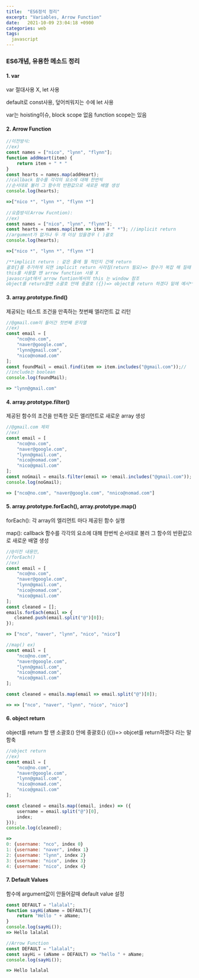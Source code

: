 ```yaml
---
title:  "ES6정석 정리"
excerpt: "Variables, Arrow Function"
date:   2021-10-09 23:04:18 +0900
categories: web
tags:
  javascript
---
```


### ES6개념, 유용한 메소드 정리



#### 1. var

var 절대사용 X, let 사용

default로 const사용, 덮어씌워지는 수에 let 사용

var는 hoisting이슈, block scope 없음 function scope는 있음



#### 2. Arrow Function 

```javascript
//이전방식:
//ex) 
const names = ["nico", "lynn", "flynn"];
function addHeart(item) {
	return item + " * "
}
const hearts = names.map(addHeart);
//callback 함수를 각각의 요소에 대해 한번씩 
//순서대로 불러 그 함수의 반환값으로 새로운 배열 생성
console.log(hearts);

=>["nico *", "lynn *", "flynn *"]
   
//요즘방식(Arrow Fucntion):
//ex) 
const names = ["nico", "lynn", "flynn"];
const hearts = names.map(item => item + " *"); //implicit return
//argument가 없거나 두 개 이상 있을경우 ( )괄호
console.log(hearts);

=>["nico *", "lynn *", "flynn *"]

/**implicit return : 같은 줄에 뭘 적던지 간에 return
괄호{}를 추가하게 되면 implicit return 사라짐(return 필요)=> 함수가 복잡 해 질때
this를 사용할 땐 arrow function 사용 X 
javascript에서 arrow funtion에서의 this 는 window 참조 
object를 return할땐 소괄호 안에 중괄호 ({})=> object를 return 하겠다 밑에 예시**/
```



#### 3. array.prototype.find()

제공되는 테스트 조건을 만족하는 첫번째 엘리먼트 값 리턴

```javascript
//@gmail.com이 들어간 첫번째 문자열 
//ex)
const email = [
    "nco@no.com",
    "naver@google.com",
    "lynn@gmail.com",
    "nico@nomad.com"
];
const foundMail = email.find(item => item.includes("@gmail.com"));//
//include는 boolean
console.log(foundMail);

=> "lynn@gmail.com"
```



#### 4. array.prototype.filter()

제공된 함수의 조건을 만족한 모든 엘리먼트로 새로운 array 생성

```javascript
//@gmail.com 제외 
//ex)
const email = [
    "nco@no.com",
    "naver@google.com",
    "lynn@gmail.com",
    "nico@nomad.com",
    "nico@gmail.com"
];
const noGmail = emails.filter(email => !email.includes("@gmail.com"));
console.log(noGmail);

=> ["nco@no.com", "naver@google.com", "nnico@nomad.com"]
```



#### 5. array.prototype.forEach(), array.prototype.map()

forEach(): 각 array의 엘리먼트 마다 제공된 함수 실행

map(): callback 함수를 각각의 요소에 대해 한번씩 순서대로 불러 그 함수의 반환값으로 새로운 배열 생성

```javascript
//@이전 내용만, 
//forEach()
//ex)
const email = [
    "nco@no.com",
    "naver@google.com",
    "lynn@gmail.com",
    "nico@nomad.com",
    "nico@gmail.com"
];
const cleaned = [];
emails.forEach(email => {
   cleaned.push(email.split("@")[0]); 
});

=> ["nco", "naver", "lynn", "nico", "nico"]

//map() ex)
const email = [
    "nco@no.com",
    "naver@google.com",
    "lynn@gmail.com",
    "nico@nomad.com",
    "nico@gmail.com"
];

const cleaned = emails.map(email => email.split("@")[0]);

=> => ["nco", "naver", "lynn", "nico", "nico"]
```



#### 6. object return

object를 return 할 땐  소괄호() 안에 중괄호{}  ({})=> objcet를 return하겠다 라는 말 함축

```javascript
//object return 
//ex)
const email = [
    "nco@no.com",
    "naver@google.com",
    "lynn@gmail.com",
    "nico@nomad.com",
    "nico@gmail.com"
];

const cleaned = emails.map((email, index) => ({
    username = email.split("@")[0], 
    index;
}));
console.log(cleaned);

=>
0: {username: "nco", index 0}
1: {username: "naver", index 1}
2: {username: "lynn", index 2}
3: {username: "nico", index 3}
4: {username: "nico", index 4}
```



#### 7. Default Values

함수에 argument값이 안들어갈때 default value 설정

```javascript
const DEFAULT = "lalalal";
function sayHi(aName = DEFAULT){
    return "Hello " + aName;
} 
console.log(sayHi());
=> Hello lalalal

//Arrow Function
const DEFAULT = "lalalal";
const sayHi = (aName = DEFAULT) => "hello " + aName;
console.log(sayHi());

=> Hello lalalal
```

